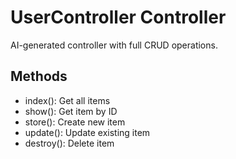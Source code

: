 # UserController Controller

AI-generated controller with full CRUD operations.

## Methods
- index(): Get all items
- show(): Get item by ID
- store(): Create new item
- update(): Update existing item
- destroy(): Delete item